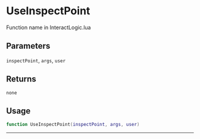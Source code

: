# UseInspectPoint
Function name in InteractLogic.lua
## Parameters
`inspectPoint`, `args`, `user`
## Returns
`none`
## Usage
```lua
function UseInspectPoint(inspectPoint, args, user)
```
---

